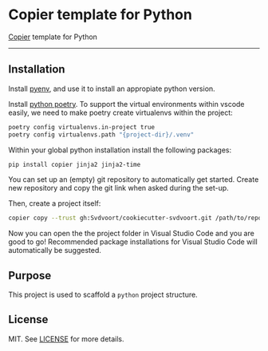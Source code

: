 # Copier template for Python

[Copier](https://copier.readthedocs.io) template for Python

---

## Installation

Install [pyenv](https://github.com/pyenv/pyenv), and use it to install an appropiate python version.

Install [python poetry](https://python-poetry.org/docs/#installation).
To support the virtual environments within vscode easily, we need to make poetry create virtualenvs within the project:

```bash
poetry config virtualenvs.in-project true
poetry config virtualenvs.path "{project-dir}/.venv"
```

Within your global python installation install the following packages:

```bash
pip install copier jinja2 jinja2-time
```

You can set up an (empty) git repository to automatically get started.
Create new repository and copy the git link when asked during the set-up.

Then, create a project itself:

```bash
copier copy --trust gh:Svdvoort/cookiecutter-svdvoort.git /path/to/repo
```

Now you can open the the project folder in Visual Studio Code and you are good to go!
Recommended package installations for Visual Studio Code will automatically be suggested.

## Purpose

This project is used to scaffold a `python` project structure.

## License

MIT. See [LICENSE](https://github.com/Svdvoort/copier/blob/master/LICENSE) for more details.
